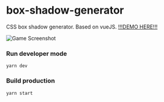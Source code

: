 # box-shadow-generator
CSS box shadow generator. Based on vueJS. [!!!DEMO HERE!!!](https://demo.web-panda.ru/box-shadow-generator/)

![Game Screenshot](https://demo.web-panda.ru/screenshots/shadow.JPG)

### Run developer mode
```
yarn dev
```

### Build production
```
yarn start
```
